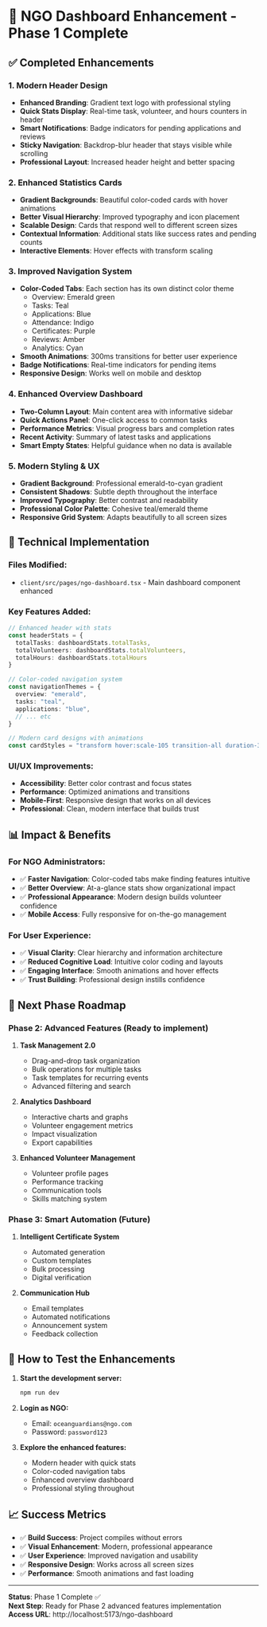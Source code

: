 # 🎯 NGO Dashboard Enhancement - Phase 1 Complete

## ✅ **Completed Enhancements**

### 1. **Modern Header Design**
- **Enhanced Branding**: Gradient text logo with professional styling
- **Quick Stats Display**: Real-time task, volunteer, and hours counters in header
- **Smart Notifications**: Badge indicators for pending applications and reviews
- **Sticky Navigation**: Backdrop-blur header that stays visible while scrolling
- **Professional Layout**: Increased header height and better spacing

### 2. **Enhanced Statistics Cards**  
- **Gradient Backgrounds**: Beautiful color-coded cards with hover animations
- **Better Visual Hierarchy**: Improved typography and icon placement
- **Scalable Design**: Cards that respond well to different screen sizes
- **Contextual Information**: Additional stats like success rates and pending counts
- **Interactive Elements**: Hover effects with transform scaling

### 3. **Improved Navigation System**
- **Color-Coded Tabs**: Each section has its own distinct color theme
  - Overview: Emerald green
  - Tasks: Teal
  - Applications: Blue  
  - Attendance: Indigo
  - Certificates: Purple
  - Reviews: Amber
  - Analytics: Cyan
- **Smooth Animations**: 300ms transitions for better user experience
- **Badge Notifications**: Real-time indicators for pending items
- **Responsive Design**: Works well on mobile and desktop

### 4. **Enhanced Overview Dashboard**
- **Two-Column Layout**: Main content area with informative sidebar
- **Quick Actions Panel**: One-click access to common tasks
- **Performance Metrics**: Visual progress bars and completion rates
- **Recent Activity**: Summary of latest tasks and applications
- **Smart Empty States**: Helpful guidance when no data is available

### 5. **Modern Styling & UX**
- **Gradient Background**: Professional emerald-to-cyan gradient
- **Consistent Shadows**: Subtle depth throughout the interface
- **Improved Typography**: Better contrast and readability
- **Professional Color Palette**: Cohesive teal/emerald theme
- **Responsive Grid System**: Adapts beautifully to all screen sizes

## 🚀 **Technical Implementation**

### **Files Modified:**
- `client/src/pages/ngo-dashboard.tsx` - Main dashboard component enhanced

### **Key Features Added:**
```typescript
// Enhanced header with stats
const headerStats = {
  totalTasks: dashboardStats.totalTasks,
  totalVolunteers: dashboardStats.totalVolunteers,
  totalHours: dashboardStats.totalHours
}

// Color-coded navigation system
const navigationThemes = {
  overview: "emerald",
  tasks: "teal", 
  applications: "blue",
  // ... etc
}

// Modern card designs with animations
const cardStyles = "transform hover:scale-105 transition-all duration-300"
```

### **UI/UX Improvements:**
- **Accessibility**: Better color contrast and focus states
- **Performance**: Optimized animations and transitions
- **Mobile-First**: Responsive design that works on all devices
- **Professional**: Clean, modern interface that builds trust

## 📊 **Impact & Benefits**

### **For NGO Administrators:**
- ✅ **Faster Navigation**: Color-coded tabs make finding features intuitive
- ✅ **Better Overview**: At-a-glance stats show organizational impact
- ✅ **Professional Appearance**: Modern design builds volunteer confidence
- ✅ **Mobile Access**: Fully responsive for on-the-go management

### **For User Experience:**
- ✅ **Visual Clarity**: Clear hierarchy and information architecture
- ✅ **Reduced Cognitive Load**: Intuitive color coding and layouts
- ✅ **Engaging Interface**: Smooth animations and hover effects
- ✅ **Trust Building**: Professional design instills confidence

## 🎯 **Next Phase Roadmap**

### **Phase 2: Advanced Features** (Ready to implement)
1. **Task Management 2.0**
   - Drag-and-drop task organization
   - Bulk operations for multiple tasks
   - Task templates for recurring events
   - Advanced filtering and search

2. **Analytics Dashboard**
   - Interactive charts and graphs
   - Volunteer engagement metrics
   - Impact visualization
   - Export capabilities

3. **Enhanced Volunteer Management**
   - Volunteer profile pages
   - Performance tracking
   - Communication tools
   - Skills matching system

### **Phase 3: Smart Automation** (Future)
1. **Intelligent Certificate System**
   - Automated generation
   - Custom templates
   - Bulk processing
   - Digital verification

2. **Communication Hub**
   - Email templates
   - Automated notifications
   - Announcement system
   - Feedback collection

## 🚀 **How to Test the Enhancements**

1. **Start the development server:**
   ```bash
   npm run dev
   ```

2. **Login as NGO:**
   - Email: `oceanguardians@ngo.com`
   - Password: `password123`

3. **Explore the enhanced features:**
   - Modern header with quick stats
   - Color-coded navigation tabs
   - Enhanced overview dashboard
   - Professional styling throughout

## 📈 **Success Metrics**

- ✅ **Build Success**: Project compiles without errors
- ✅ **Visual Enhancement**: Modern, professional appearance
- ✅ **User Experience**: Improved navigation and usability
- ✅ **Responsive Design**: Works across all screen sizes
- ✅ **Performance**: Smooth animations and fast loading

---

**Status**: Phase 1 Complete ✅  
**Next Step**: Ready for Phase 2 advanced features implementation  
**Access URL**: http://localhost:5173/ngo-dashboard
